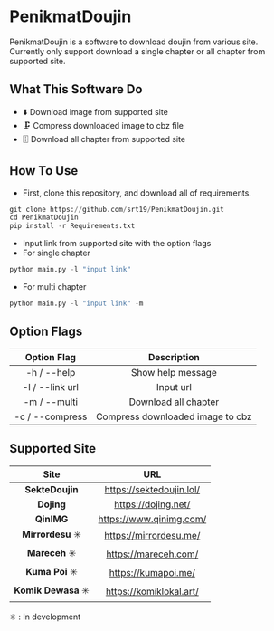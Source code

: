# PenikmatDoujin

PenikmatDoujin is a software to download doujin from various site.
Currently only support download a single chapter or all chapter from supported site.

## What This Software Do

- ⬇️ Download image from supported site
- 🗜️ Compress downloaded image to cbz file
- 🗄️ Download all chapter from supported site

## How To Use

- First, clone this repository, and download all of requirements.

```python
git clone https://github.com/srt19/PenikmatDoujin.git
cd PenikmatDoujin
pip install -r Requirements.txt
```

- Input link from supported site with the option flags
- For single chapter

```python
python main.py -l "input link"
```

- For multi chapter

```python
python main.py -l "input link" -m
```

## Option Flags

| Option Flag | Description |
| :-: | :-: |
| -h / --help | Show help message |
| -l / --link url | Input url |
| -m / --multi | Download all chapter |
| -c / --compress | Compress downloaded image to cbz|

## Supported Site

| Site | URL |
| :-: | :-: |
| **SekteDoujin** | <https://sektedoujin.lol/>|
| **Dojing** | <https://dojing.net/> |
| **QinIMG** | <https://www.qinimg.com/> |
| **Mirrordesu** ✳️ | <https://mirrordesu.me/> |
| **Mareceh** ✳️ | <https://mareceh.com/> |
| **Kuma Poi** ✳️ | <https://kumapoi.me/> |
| **Komik Dewasa** ✳️ | <https://komiklokal.art/> |

✳️ : In development
